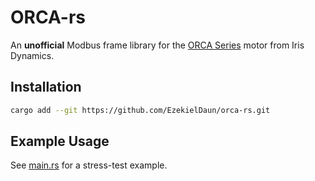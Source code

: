 # ORCA-rs

An **unofficial** Modbus frame library for the [ORCA Series](https://irisdynamics.com/products/orca-series) motor from Iris Dynamics.

## Installation

```bash
cargo add --git https://github.com/EzekielDaun/orca-rs.git
```

## Example Usage

See [main.rs](./src/main.rs) for a stress-test example.
